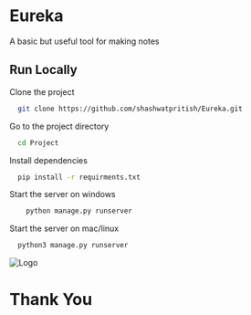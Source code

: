 
# Eureka

A basic but useful tool for making notes


## Run Locally

Clone the project

```bash
  git clone https://github.com/shashwatpritish/Eureka.git
```

Go to the project directory

```bash
  cd Project
```

Install dependencies

```bash
  pip install -r requirments.txt
```

Start the server on windows
```bash
    python manage.py runserver
```

Start the server on mac/linux

```bash
  python3 manage.py runserver
```


![Logo](https://cdn-icons-png.flaticon.com/512/831/831271.png)


# **Thank You**